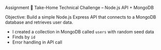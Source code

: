 Assignment
📌 Take-Home Technical Challenge – Node.js API + MongoDB

Objective:
Build a simple Node.js Express API that connects to a MongoDB database and retrieves user data.

 - I created a collection in MongoDB called `users` with random seed data
 - Finds by `id`
 - Error handling in API call
